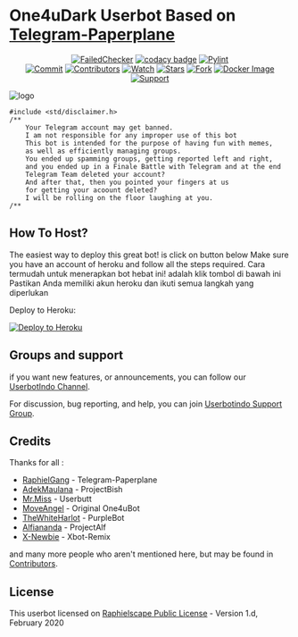 # One4uDark Userbot Based on [Telegram-Paperplane](https://github.com/RaphielGang)

<p align="center">
    <a href="https://github.com/Ajibcdefgh/One4uDark/actions?query=workflow%3AFailedChecker" > <img src="https://img.shields.io/github/workflow/status/MoveAngel/One4uBot/FailedChecker/sql-extended?label=Build&style=flat-square&logo=github-actions&logoColor=white&color=98CE00" alt="FailedChecker" /></a>
    <a href="https://www.codacy.com/manual/Ajibcdefgh/One4uDark?utm_source=github.com&amp;utm_medium=referral&amp;utm_content=MoveAngel/One4uBot&amp;utm_campaign=Badge_Grade"><img src="https://img.shields.io/codacy/grade/e758192aef1c4178be8777694409b248?style=flat-square&logo=codacy&color=17BEBB" alt="codacy badge"/></a>
    <a href="https://github.com/Ajibcdefgh/One4uDark/actions?query=workflow%3APyLint"> <img src="https://img.shields.io/github/workflow/status/Ajibcdefgh/One4uDark/PyLint/sql-extended?label=PyLint&style=flat-square&logo=github-actions&logoColor=white&color=98CE00" alt="Pylint" /></a><br>
    <a href="https://github.com/Ajibcdefgh/One4uDark/commits/sql-extended"><img src="https://img.shields.io/github/last-commit/Ajibcdefgh/One4uDark/sql-extended?label=Last%20Commit&style=flat-square&logo=github&color=8C86AA" alt="Commit" /></a>
    <a href="https://github.com/Ajibcdefgh/One4uDark/graphs/contributors"><img src="https://img.shields.io/github/contributors-anon/Ajibcdefgh/One4uDark?label=Contributors&style=flat-square&logo=github&color=FF4D80" alt="Contributors" /></a>
    <a href="https://github.com/Ajibcdefgh/One4uDark/watchers"><img src="https://img.shields.io/github/watchers/Ajibcdefgh/One4uDark?label=Watch&style=flat-square&logo=github&color=FF70A6" alt="Watch" /></a>
    <a href="https://github.com/Ajibcdefgh/One4uDark/stargazers"><img src="https://img.shields.io/github/stars/Ajibcdefgh/One4uDark?label=Stars&style=flat-square&logo=github&color=F87575" alt="Stars" /></a>
    <a href="https://github.com/Ajibcdefgh/One4uDark/network/members"><img src="https://img.shields.io/github/forks/Ajibcdefgh/One4uDark?label=Fork&style=flat-square&logo=github&color=E0777D" alt="Fork" /></a>
    <a href="https://hub.docker.com/r/movecrew/one4ubot"> <img src="https://img.shields.io/docker/image-size/movecrew/one4ubot/alpine-latest?label=Docker%20Size&style=flat-square&logo=docker&logoColor=white&color=1B98E0" alt="Docker Image" /></a><br>
    <a href="https://t.me/userbotindo"> <img src="https://img.shields.io/badge/telegram-Support_Group-blue?style=social&logo=telegram" alt="Support" /></a>
</p>

![logo](https://telegra.ph/file/4eb74eace8a198a6d8e21.jpg)

```
#include <std/disclaimer.h>
/**
    Your Telegram account may get banned.
    I am not responsible for any improper use of this bot
    This bot is intended for the purpose of having fun with memes,
    as well as efficiently managing groups.
    You ended up spamming groups, getting reported left and right,
    and you ended up in a Finale Battle with Telegram and at the end
    Telegram Team deleted your account?
    And after that, then you pointed your fingers at us
    for getting your acoount deleted?
    I will be rolling on the floor laughing at you.
/**
```

## How To Host?

The easiest way to deploy this great bot! is click on button below
Make sure you have an account of heroku and follow all the steps required.
Cara termudah untuk menerapkan bot hebat ini! adalah klik tombol di bawah ini
Pastikan Anda memiliki akun heroku dan ikuti semua langkah yang diperlukan

Deploy to Heroku:
<p align="left"><a href="https://heroku.com/deploy?template=https://github.com/Ajibcdefgh/One4uDark/tree/sql-extended"> <img src="https://www.herokucdn.com/deploy/button.svg" alt="Deploy to Heroku" /></a></p>

## Groups and support

if you want new features, or announcements, you can follow our [UserbotIndo Channel](https://t.me/userbotindocloud).

For discussion, bug reporting, and help, you can join [Userbotindo Support Group](https://t.me/userbotindo).

## Credits

Thanks for all : 
* [RaphielGang](https://github.com/RaphielGang) - Telegram-Paperplane
* [AdekMaulana](https://github.com/adekmaulana) - ProjectBish
* [Mr.Miss](https://github.com/keselekpermen69) - Userbutt
* [MoveAngel](https://github.com/MoveAngel) - Original One4uBot
* [TheWhiteHarlot](https://github.com/thewhiteharlot) - PurpleBot
* [Alfiananda](https://github.com/alfianandaa) - ProjectAlf
* [X-Newbie](https://github.com/X-Newbie) - Xbot-Remix

and many more people who aren't mentioned here, but may be found in [Contributors](https://github.com/MoveAngel/One4uBot/graphs/contributors).

## License

This userbot licensed on [Raphielscape Public License](https://github.com/MoveAngel/One4uBot/blob/sql-extended/LICENSE) - Version 1.d, February 2020
